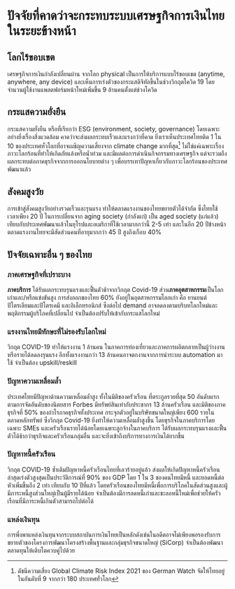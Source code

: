 # ปัจจัยที่คาดว่าจะกระทบระบบเศรษฐกิจการเงินไทยในระยะข้างหน้า

## โลกไร้ขอบเขต

เศรษฐกิจการเงินกำลังเปลี่ยนผ่าน จากโลก physical เป็นการให้บริการแบบไร้ขอบเขต (anytime, anywhere, any device) และเห็นการเร่งตัวของกระแสดิจิทัลขึ้นในช่วงวิกฤตโควิด 19 โดยจำนวนผู้ใช้งานแพลตฟอร์มหน้าใหม่เพิ่มขึ้น 9 ล้านคนตั้งแต่ช่วงโควิด

## กระแสความยั่งยืน

กระแสความยั่งยืน หรือที่เรียกว่า ESG (environment, society, governance) โดยเฉพาะอย่างยิ่งเรื่องสิ่งแวดล้อม คาดว่าจะส่งผลกระทบเร็วและแรงกว่าที่คาด ยิ่งเราเห็นประเทศไทยติด 1 ใน 10 ของประเทศทั่วโลกที่อาจเผชิญความเสี่ยงจาก climate change มากที่สุด[^1]  ไม่ใช่แค่เฉพาะเรื่องภาวะโลกร้อนที่ทำให้เกิดภัยแล้งหรือน้ำท่วม และมีผลต่อการดำเนินกิจกรรมทางเศรษฐกิจ แต่จะรวมถึงผลกระทบต่อภาคธุรกิจจากการออกนโยบายต่าง ๆ เพื่อบรรเทาปัญหาเกี่ยวกับภาวะโลกร้อนของประเทศพัฒนาแล้ว

[^1]: ดัชนีความเสี่ยง Global Climate Risk Index 2021 ของ German Watch จัดให้ไทยอยู่ในอันดับที่ 9 จากกว่า 180 ประเทศทั่วโลก

## สังคมสูงวัย

การเข้าสู่สังคมสูงวัยอย่างรวดเร็วและรุนแรง ทำให้ตลาดแรงงานของไทยขยายตัวได้จำกัด ซึ่งไทยใช้เวลาเพียง 20 ปี ในการเปลี่ยนจาก aging society (กำลังแก่) เป็น aged society (แก่แล้ว) เทียบกับประเทศพัฒนาแล้วในยุโรปและอเมริกาที่ใช้เวลามากกว่านี้ 2-5 เท่า  และในอีก 20 ปีข้างหน้า ตลาดแรงงานไทยจะมีสัดส่วนคนที่อายุมากกว่า 45 ปี สูงถึงเกือบ 40%

## ปัจจัยเฉพาะอื่น ๆ ของไทย

### ภาคเศรษฐกิจที่เปราะบาง

**ภาคบริการ** ได้รับผลกระทบรุนแรงและฟื้นตัวช้าจากวิกฤต Covid-19  ส่วน**ภาคอุตสาหกรรม**เป็นโลกเก่าและ/หรือแข่งขันสูง การส่งออกของไทย 60% ยังอยู่ในอุตสาหกรรมโลกเก่า คือ ยานยนต์ ปิโตรเลียมและปิโตรเคมี และอิเล็กทรอนิกส์ ซึ่งต่อไป demand อาจลดลงตามบริบทโลกใหม่และพฤติกรรมผู้บริโภคที่เปลี่ยนไป จำเป็นต้องปรับให้เข้ากับกระแสโลกใหม่ 

### แรงงานไทยมีทักษะที่ไม่รองรับโลกใหม่

วิกฤต COVID-19 ทำให้แรงงาน 1 ล้านคน ในภาคการท่องเที่ยวและภาคการผลิตกลายเป็นผู้ว่างงานหรือรายได้ลดลงรุนแรง อีกทั้งแรงงานกว่า 13 ล้านคนอาจตกงานจากการนำระบบ automation มาใช้ จำเป็นต้อง upskill/reskill 

### ปัญหาความเหลื่อมล้ำ

ประเทศไทยมีปัญหาด้านความเหลื่อมล้ำสูง ทั้งในมิติของครัวเรือน ที่ตระกูลรวยที่สุด 50 อันดับแรกตามการจัดอันดับของนิตยสาร Forbes มีทรัพย์สินเท่ากับประชากร 13 ล้านครัวเรือน และมิติของภาคธุรกิจที่ 50% ของกำไรภาคธุรกิจทั้งประเทศ กระจุกตัวอยู่ในบริษัทขนาดใหญ่เพียง 600 รายในตลาดหลักทรัพย์ ซึ่งวิกฤต Covid-19 ยิ่งทำให้ความเหลื่อมล้ำสูงขึ้น โดยธุรกิจในภาคบริการโดยเฉพาะ SMEs และครัวเรือนรายได้น้อยโดยเฉพาะลูกจ้างในภาคบริการ ได้รับผลกระทบรุนแรงและฟื้นตัวได้ช้ากว่าธุรกิจและครัวเรือนกลุ่มอื่น และจะยิ่งเข้าถึงบริการทางการเงินได้ยากขึ้น

### ปัญหาหนี้ครัวเรือน

วิกฤต COVID-19 ซ้ำเติมปัญหาหนี้ครัวเรือนไทยที่เลวร้ายอยู่แล้ว ส่งผลให้เกิดปัญหาหนี้ครัวเรือน ล่าสุดเร่งตัวสูงสุดเป็นประวัติการณ์ที่ 90% ของ GDP โดย 1 ใน 3 ของคนไทยมีหนี้ และยอดหนี้ต่อหัวเพิ่มขึ้นถึง 2 เท่า เทียบกับ 10 ปีที่แล้ว โดยครัวเรือนของไทยมีหนี้เพื่อการบริโภคในสัดส่วนสูงและผู้มีภาระหนี้สูงส่วนใหญ่เป็นผู้มีรายได้น้อย จำเป็นต้องมีการลดหนี้เก่าและชะลอหนี้ใหม่เพื่อช่วยให้ครัวเรือนที่มีภาระหนี้เกินตัวสามารถไปต่อได้ 

### แหล่งเงินทุน

การพึ่งพาแหล่งเงินทุนจากระบบสถาบันการเงินไทยเป็นหลักดังเช่นในอดีตอาจไม่เพียงพอรองรับการขยายตัวของโครงการพัฒนาโครงสร้างพื้นฐานและกลุ่มธุรกิจขนาดใหญ่ (SiCorp) จำเป็นต้องพัฒนาตลาดทุนให้เติบโตควบคู่ไปด้วย